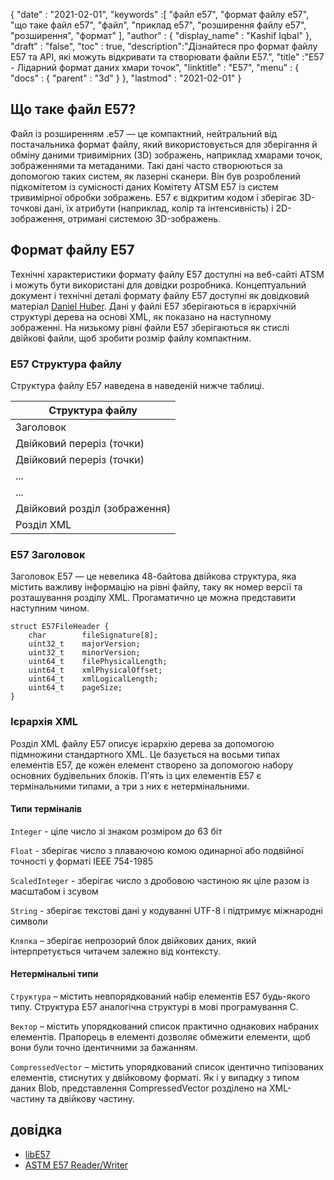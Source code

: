 {
  "date" : "2021-02-01",
  "keywords" :[ "файл e57", "формат файлу e57", "що таке файл e57", "файл", "приклад e57", "розширення файлу e57", "розширення", "формат" ],
  "author" : {
    "display_name" : "Kashif Iqbal"
},
  "draft" : "false",
  "toc" : true,
  "description":"Дізнайтеся про формат файлу E57 та API, які можуть відкривати та створювати файли E57.",
  "title" :"E57 - Лідарний формат даних хмари точок",
  "linktitle" : "E57",
  "menu" : {
    "docs" : {
      "parent" : "3d"
}
},
  "lastmod" : "2021-02-01"
}

## Що таке файл E57?

Файл із розширенням .e57 — це компактний, нейтральний від постачальника формат файлу, який використовується для зберігання й обміну даними тривимірних (3D) зображень, наприклад хмарами точок, зображеннями та метаданими. Такі дані часто створюються за допомогою таких систем, як лазерні сканери. Він був розроблений підкомітетом із сумісності даних Комітету ATSM E57 із систем тривимірної обробки зображень. E57 є відкритим кодом і зберігає 3D-точкові дані, їх атрибути (наприклад, колір та інтенсивність) і 2D-зображення, отримані системою 3D-зображень.

## Формат файлу E57

Технічні характеристики формату файлу E57 доступні на веб-сайті ATSM і можуть бути використані для довідки розробника. Концептуальний документ і технічні деталі формату файлу E57 доступні як довідковий матеріал [Daniel Huber](https://paulbourke.net/dataformats/e57/2011-huber-e57-v3.pdf). Дані у файлі E57 зберігаються в ієрархічній структурі дерева на основі XML, як показано на наступному зображенні. На низькому рівні файли E57 зберігаються як стислі двійкові файли, щоб зробити розмір файлу компактним.

### E57 Структура файлу

Структура файлу E57 наведена в наведеній нижче таблиці.

| Структура файлу|
---|
|Заголовок|
|Двійковий переріз (точки)|
|Двійковий переріз (точки)|
|...|
|...|
|Двійковий розділ (зображення)|
|Розділ XML|

### E57 Заголовок

Заголовок E57 — це невелика 48-байтова двійкова структура, яка містить важливу інформацію на рівні файлу, таку як номер версії та розташування розділу XML. Прогаматично це можна представити наступним чином.

```
struct E57FileHeader {
    char        fileSignature[8];
    uint32_t    majorVersion;
    uint32_t    minorVersion;
    uint64_t    filePhysicalLength;
    uint64_t    xmlPhysicalOffset;
    uint64_t    xmlLogicalLength;
    uint64_t    pageSize;
}
```

### Ієрархія XML

Розділ XML файлу E57 описує ієрархію дерева за допомогою підмножини стандартного XML. Це базується на восьми типах елементів E57, де кожен елемент створено за допомогою набору основних будівельних блоків. П'ять із цих елементів E57 є термінальними типами, а три з них є нетермінальними.

#### Типи терміналів

`Integer` - ціле число зі знаком розміром до 63 біт

`Float` - зберігає число з плаваючою комою одинарної або подвійної точності у форматі IEEE 754-1985

`ScaledInteger` - зберігає число з дробовою частиною як ціле разом із масштабом і зсувом

`String` - зберігає текстові дані у кодуванні UTF-8 і підтримує міжнародні символи

`Кляпка` – зберігає непрозорий блок двійкових даних, який інтерпретується читачем залежно від контексту.

#### Нетермінальні типи

`Структура` – містить невпорядкований набір елементів E57 будь-якого типу. Структура E57 аналогічна структурі в мові програмування C.

`Вектор` – містить упорядкований список практично однакових набраних елементів. Прапорець в елементі дозволяє обмежити елементи, щоб вони були точно ідентичними за бажанням.

`CompressedVector` – містить упорядкований список ідентично типізованих елементів, стиснутих у двійковому форматі. Як і у випадку з типом даних Blob, представлення CompressedVector розділено на XML-частину та двійкову частину.

## довідка

* [libE57](http://www.libe57.org/)
* [ASTM E57 Reader/Writer](https://docs.safe.com/fme/html/FME_Desktop_Documentation/FME_ReadersWriters/e57/e57.htm#:~:text=Overview,are%20structured%20as%20a%20tree. )

